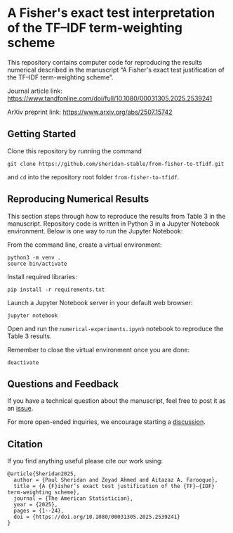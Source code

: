 # A Fisher's exact test interpretation of the TF–IDF term-weighting scheme

This repository contains computer code for reproducing the results numerical described in the manuscript “A Fisher's exact test justification of the TF–IDF term-weighting scheme”.

Journal article link: https://www.tandfonline.com/doi/full/10.1080/00031305.2025.2539241

ArXiv preprint link: https://www.arxiv.org/abs/2507.15742

## Getting Started

Clone this repository by running the command
```
git clone https://github.com/sheridan-stable/from-fisher-to-tfidf.git
```
and `cd` into the repository root folder `from-fisher-to-tfidf`.

## Reproducing Numerical Results
This section steps through how to reproduce the results from Table 3 in the manuscript. Repository code is written in Python 3 in a Jupyter Notebook environment. Below is one way to run the Jupyter Notebook:

From the command line, create a virtual environment:
```
python3 -m venv .
source bin/activate
```
Install required libraries:
```
pip install -r requirements.txt
```
Launch a Jupyter Notebook server in your default web browser:
```
jupyter notebook
```
Open and run the `numerical-experiments.ipynb` notebook to reproduce the Table 3 results.

Remember to close the virtual environment once you are done:
```
deactivate
```

## Questions and Feedback
If you have a technical question about the manuscript, feel free to post it as an [issue](https://github.com/Sheridan-Stable/from-fisher-to-tfidf/issues).

For more open-ended inquiries, we encourage starting a [discussion](https://github.com/Sheridan-Stable/from-fisher-to-tfidf/discussions).

## Citation
If you find anything useful please cite our work using:
```
@article{Sheridan2025,
  author = {Paul Sheridan and Zeyad Ahmed and Aitazaz A. Farooque},
  title = {A {F}isher’s exact test justification of the {TF}–{IDF} term-weighting scheme},
  journal = {The American Statistician},
  year = {2025},
  pages = {1--24},
  doi = {https://doi.org/10.1080/00031305.2025.2539241}
}
```
